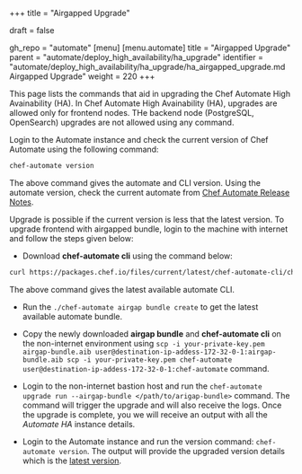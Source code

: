 +++
title = "Airgapped Upgrade"

draft = false

gh_repo = "automate"
[menu]
  [menu.automate]
    title = "Airgapped Upgrade"
    parent = "automate/deploy_high_availability/ha_upgrade"
    identifier = "automate/deploy_high_availability/ha_upgrade/ha_airgapped_upgrade.md Airgapped Upgrade"
    weight = 220
+++

This page lists the commands that aid in upgrading the Chef Automate High Avainability (HA). In Chef Automate High Avainability (HA), upgrades are allowed only for frontend nodes. THe backend node (PostgreSQL, OpenSearch) upgrades are not allowed using any command.

Login to the Automate instance and check the current version of Chef Automate using the following command:

```sh
chef-automate version
```

The above command gives the automate and CLI version. Using the automate version, check the current automate from [Chef Automate Release Notes](https://docs.chef.io/release_notes_automate/).

Upgrade is possible if the current version is less that the latest version. To upgrade frontend with airgapped bundle, login to the machine with internet and follow the steps given below:

- Download **chef-automate cli** using the command below:

```sh
curl https://packages.chef.io/files/current/latest/chef-automate-cli/chef-automate_linux_amd64.zip | gunzip - > chef-automate && chmod +x chef-automate
```

The above command gives the latest available automate CLI.

- Run the `./chef-automate airgap bundle create` to get the latest available automate bundle.

- Copy the newly downloaded **airgap bundle** and **chef-automate cli** on the non-internet environment using  `scp -i your-private-key.pem airgap-bundle.aib user@destination-ip-addess-172-32-0-1:airgap-bundle.aib scp -i your-private-key.pem chef-automate user@destination-ip-addess-172-32-0-1:chef-automate` command.

- Login to the non-internet bastion host and run the `chef-automate upgrade run --airgap-bundle </path/to/arigap-bundle>` command. The command will trigger the upgrade and will also receive the logs. Once the upgrade is complete, you we will receive an output with all the *Automate HA* instance details.

- Login to the Automate instance and run the version command: `chef-automate version`. The output will provide the upgraded version details which is the [latest version](https://docs.chef.io/release_notes_automate/).
